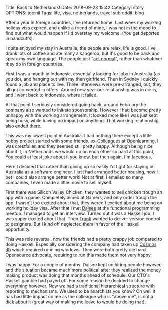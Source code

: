 Title: Back to Netherlands!
Date: 2018-09-23 15:42
Category: story
OPTIONS: toc:nil
Tags: life, visa, netherlands, travel
subreddit: blog

After a year in foreign countries, I've returned home.
Last week my working holiday visa expired, and unlike a friend of mine,
I was not in the mood to find out what would happen if I'd overstay my welcome.
(You get deported in handcuffs).

I quite enjoyed my stay in Australia, the people are relax, life is good.
I've drank lots of coffee and ate many a kangeroo, but it's good to be back
and speak my own language.
The people just "[act normal](https://stuffdutchpeoplelike.com/2010/11/26/no-56-normalcy-doe-normaal/)",
rather than whatever they do in foreign countries.

First I was a month in Indonesia,
essentially looking for jobs in Australia (as you do), 
and hanging out with my then girlfriend.
Then in Sydney I quickly found a job and place to live.
Three interviews were pre-arranged, but, they all got converted in offers.
Around new year our relationship was in crisis, and I went back to Indonesia,
where it failed.

At that point I seriously considered going back,
around February the company also wanted to initiate sponsorship.
However I had become pretty unhappy with the working arrangement.
It looked more like I was just kept being busy,
while having no impact on anything.
That working relationship also ended there.

This was my lowest point in Australia.
I had nothing there except a little hobby project started with some friends.
ex-Colleagues at Openlearning, I was crestfallen and they seemed still pretty happy.
Although being nice about it,
in Netherlands we would rip on each other so hard at this point,
You could at least joke about it you know, but then again, I'm facetious.

Here I decided that rather than giving up so easily I'd fight for staying in
Australia as a software engineer.
I just had arranged better housing, now I bet I could also arrange better work!
Not at first, I emailed so many companies, I even made a little movie to sell myself.

First there was Silicon Valley Chicken, they wanted to sell chicken trough an app with a game.
Completely aimed at Gamers, and only order trough the app.
I wasn't too excited about that, they weren't excited about me being on working holiday visa.
After that I met [Daisee](https://www.daisee.com/) at the functional programming meetup.
I managed to get an interview.
Turned out it was a Haskell job.
I was super excited about that.
Then [Trunk](https://www.jointrunk.com/) wanted to deliver version control to designers.
But I kind off neglected them in favor of the Haskell opportunity. 

This was role reversal, now the friends had a pretty crappy job compared to doing Haskell.
Especially considering the company had taken up [Cosmos db](https://azure.microsoft.com/en-us/services/cosmos-db/)
which required running windows.
They were both pretty die hard Opensource advocate,
requiring to run this made them not very happy.

I was happy. For a couple of months.
Daisee kept on hiring people however,
and the situation became much more political after they
realized the money making product was doing that months ahead of schedule.
Our CTO's Haskell gamble had payed off.
For some reason he decided to change everything however.
Now we had a traditional hierarchical structure with reporting to mechanisms.
We used to be anarchists you know? 
Oh well it has had little impact on me as the colleague who is "above me",
is not a dick about it (great way of making me leave to would be doing that).
